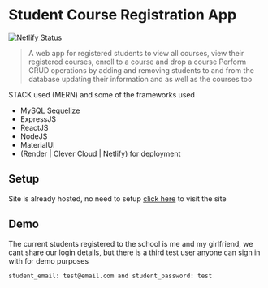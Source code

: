 # Student Course Registration App

[![Netlify Status](https://api.netlify.com/api/v1/badges/0046ff95-c08b-4a1a-b686-2c32a498e6ea/deploy-status)](https://app.netlify.com/sites/student-registration-system-uofc/deploys)

> A web app for registered students to view all courses, view their registered courses, enroll to a course and drop a course
> Perform CRUD operations by adding and removing students to and from the database updating their information and as well as the courses too

STACK used (MERN) and some of the frameworks used

- MySQL [Sequelize](https://sequelize.org/api/v6/identifiers)
- ExpressJS
- ReactJS
- NodeJS
- MaterialUI
- (Render | Clever Cloud | Netlify) for deployment

## Setup

Site is already hosted, no need to setup
[click here](https://student-registration-system-uofc.netlify.app/) to visit the site

## Demo

The current students registered to the school is me and my girlfriend, we cant share our login details, but there is a third test user anyone can sign in with for demo purposes

```
student_email: test@email.com and student_password: test
```
